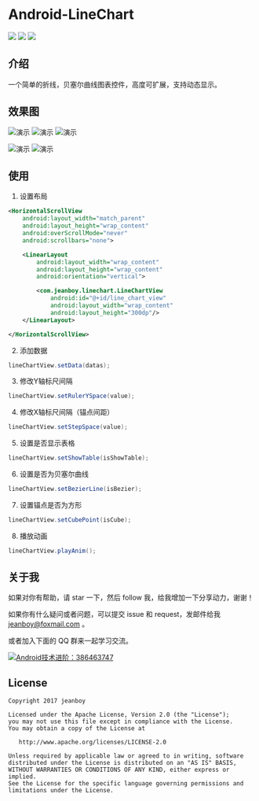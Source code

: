 # Android-LineChart

![](https://img.shields.io/badge/platform-Android-brightgreen.svg) ![](https://img.shields.io/badge/language-java-yellow.svg) ![](https://img.shields.io/badge/license-Apache--2.0-blue.svg)

## 介绍

一个简单的折线，贝塞尔曲线图表控件，高度可扩展，支持动态显示。

## 效果图

![演示][1] ![演示][2] ![演示][3]

![演示][4] ![演示][5]

## 使用

1. 设置布局
```XML
<HorizontalScrollView
    android:layout_width="match_parent"
    android:layout_height="wrap_content"
    android:overScrollMode="never"
    android:scrollbars="none">

    <LinearLayout
        android:layout_width="wrap_content"
        android:layout_height="wrap_content"
        android:orientation="vertical">

        <com.jeanboy.linechart.LineChartView
            android:id="@+id/line_chart_view"
            android:layout_width="wrap_content"
            android:layout_height="300dp"/>
    </LinearLayout>

</HorizontalScrollView>
```

2. 添加数据
```Java
lineChartView.setData(datas);
```

3. 修改Y轴标尺间隔
```Java
lineChartView.setRulerYSpace(value);
```

4. 修改X轴标尺间隔（锚点间距）
```Java
lineChartView.setStepSpace(value);
```

5. 设置是否显示表格
```Java
lineChartView.setShowTable(isShowTable);
```

6. 设置是否为贝塞尔曲线
```Java
lineChartView.setBezierLine(isBezier);
```

7. 设置锚点是否为方形
```Java
lineChartView.setCubePoint(isCube);
```

8. 播放动画
```Java
lineChartView.playAnim();
```

## 关于我

如果对你有帮助，请 star 一下，然后 follow 我，给我增加一下分享动力，谢谢！

如果你有什么疑问或者问题，可以提交 issue 和 request，发邮件给我 jeanboy@foxmail.com 。

或者加入下面的 QQ 群来一起学习交流。

<a target="_blank" href="http://shang.qq.com/wpa/qunwpa?idkey=0b505511df9ead28ec678df4eeb7a1a8f994ea8b75f2c10412b57e667d81b50d"><img border="0" src="http://pub.idqqimg.com/wpa/images/group.png" alt="Android技术进阶：386463747" title="Android技术进阶：386463747"></a>

## License

    Copyright 2017 jeanboy

    Licensed under the Apache License, Version 2.0 (the "License");
    you may not use this file except in compliance with the License.
    You may obtain a copy of the License at

       http://www.apache.org/licenses/LICENSE-2.0

    Unless required by applicable law or agreed to in writing, software
    distributed under the License is distributed on an "AS IS" BASIS,
    WITHOUT WARRANTIES OR CONDITIONS OF ANY KIND, either express or implied.
    See the License for the specific language governing permissions and
    limitations under the License.

[1]:https://github.com/jeanboydev/Android-LineChart/blob/master/resources/anim.gif
[2]:https://github.com/jeanboydev/Android-LineChart/blob/master/resources/change.gif
[3]:https://github.com/jeanboydev/Android-LineChart/blob/master/resources/operate.gif
[4]:https://github.com/jeanboydev/Android-LineChart/blob/master/resources/Screenshot_20170613-183802.jpg
[5]:https://github.com/jeanboydev/Android-LineChart/blob/master/resources/Screenshot_20170613-183803.jpg
